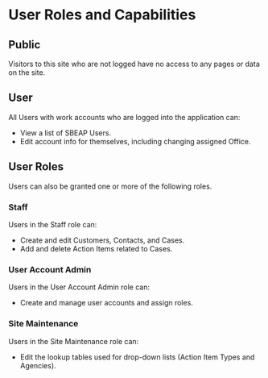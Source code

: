 ﻿# User Roles and Capabilities

## Public

Visitors to this site who are not logged have no access to any pages or data on the site.

## User

All Users with work accounts who are logged into the application can:

* View a list of SBEAP Users.
* Edit account info for themselves, including changing assigned Office.

## User Roles

Users can also be granted one or more of the following roles.

### Staff

Users in the Staff role can:

* Create and edit Customers, Contacts, and Cases.
* Add and delete Action Items related to Cases.

### User Account Admin

Users in the User Account Admin role can:

* Create and manage user accounts and assign roles.

### Site Maintenance

Users in the Site Maintenance role can:

* Edit the lookup tables used for drop-down lists (Action Item Types and Agencies).
